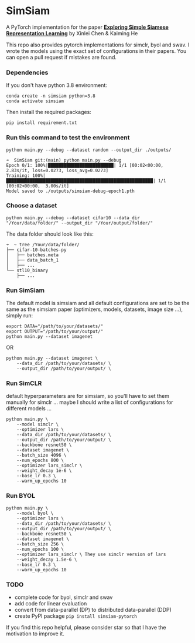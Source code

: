# SimSiam
A PyTorch implementation for the paper [**Exploring Simple Siamese Representation Learning**](https://arxiv.org/abs/2011.10566) by Xinlei Chen & Kaiming He

This repo also provides pytorch implementations for simclr, byol and swav. I wrote the models using the exact set of configurations in their papers. You can open a pull request if mistakes are found.


### Dependencies

If you don't have python 3.8 environment:
```
conda create -n simsiam python=3.8
conda activate simsiam
```
Then install the required packages:
```
pip install requirement.txt
```

### Run this command to test the environment
```
python main.py --debug --dataset random --output_dir ./outputs/

➜  SimSiam git:(main) python main.py --debug
Epoch 0/1: 100%|█████████████████████████| 1/1 [00:02<00:00,  2.83s/it, loss=0.0273, loss_avg=0.0273]
Training: 100%|████████████████████████████████████████████████████████| 1/1 [00:02<00:00,  3.00s/it]
Model saved to ./outputs/simsiam-debug-epoch1.pth
```

### Choose a dataset
```
python main.py --debug --dataset cifar10 --data_dir "/Your/data/folder/" --output_dir "/Your/output/folder/"
```
The data folder should look like this:
```
➜  ~ tree /Your/data/folder/
├── cifar-10-batches-py
│   ├── batches.meta
│   ├── data_batch_1
│   ├── ...
└── stl10_binary
    ├── ...
```

### Run SimSiam
The default model is simsiam and all default configurations are set to be the same as the simsiam paper (optimizers, models, datasets, image size ...),
simply run:

```
export DATA="/path/to/your/datasets/"
export OUTPUT="/path/to/your/output/"
python main.py --dataset imagenet
```
OR
```
python main.py --dataset imagenet \
    --data_dir /path/to/your/datasets/ \
    --output_dir /path/to/your/output/ \
```



### Run SimCLR
default hyperparameters are for simsiam, so you'll have to set them manually for simclr ...
maybe I should write a list of configurations for different models ...
```
python main.py \
    --model simclr \
    --optimizer lars \
    --data_dir /path/to/your/datasets/ \
    --output_dir /path/to/your/output/ \
    --backbone resnet50 \
    --dataset imagenet \ 
    --batch_size 4096 \ 
    --num_epochs 800 \
    --optimizer lars_simclr \
    --weight_decay 1e-6 \
    --base_lr 0.3 \
    --warm_up_epochs 10
```

### Run BYOL
```
python main.py \
    --model byol \
    --optimizer lars \ 
    --data_dir /path/to/your/datasets/ \
    --output_dir /path/to/your/output/ \
    --backbone resnet50 \
    --dataset imagenet \ 
    --batch_size 256 \ 
    --num_epochs 100 \ 
    --optimizer lars_simclr \ They use simclr version of lars
    --weight_decay 1.5e-6 \
    --base_lr 0.3 \
    --warm_up_epochs 10
```

### TODO
- complete code for byol, simclr and swav
- add code for linear evaluation
- convert from data-parallel (DP) to distributed data-parallel (DDP)
- create PyPI package `pip install simsiam-pytorch`


If you find this repo helpful, please consider star so that I have the motivation to improve it.



